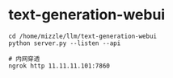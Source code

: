 # text-generation-webui
```
cd /home/mizzle/llm/text-generation-webui
python server.py --listen --api

# 内网穿透
ngrok http 11.11.11.101:7860
```
<!--stackedit_data:
eyJoaXN0b3J5IjpbMTYyNzExMjc2N119
-->